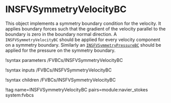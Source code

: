 # INSFVSymmetryVelocityBC

This object implements a symmetry boundary condition for the velocity. It
applies boundary forces such that the gradient of the velocity parallel to the
boundary is zero in the boundary normal direction. A `INSFVSymmetryVelocityBC`
should be applied for every velocity component on a symmetry boundary. Similarly
an [`INSFVSymmetryPressureBC`](INSFVSymmetryPressureBC.md) should be applied for
the pressure on the symmetry boundary.

!syntax parameters /FVBCs/INSFVSymmetryVelocityBC

!syntax inputs /FVBCs/INSFVSymmetryVelocityBC

!syntax children /FVBCs/INSFVSymmetryVelocityBC

!tag name=INSFVSymmetryVelocityBC pairs=module:navier_stokes system:fvbcs
